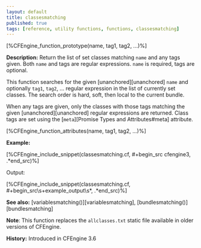 ```yaml
---
layout: default
title: classesmatching
published: true
tags: [reference, utility functions, functions, classesmatching]
---
```


[%CFEngine_function_prototype(name, tag1, tag2, ...)%]

**Description:** Return the list of set classes matching `name` and any tags
given. Both `name` and tags are regular expressions. `name` is required, tags
are optional.

This function searches for the given [unanchored][unanchored] `name` and
optionally `tag1`, `tag2`, ... regular expression in the list of currently set
classes. The search order is hard, soft, then local to the current bundle.

When any tags are given, only the classes with those tags matching the given
[unanchored][unanchored] regular expressions are returned. Class tags are set
using the [`meta`][Promise Types and Attributes#meta] attribute.

[%CFEngine_function_attributes(name, tag1, tag2, ...)%]

**Example:**


[%CFEngine_include_snippet(classesmatching.cf, #\+begin_src cfengine3, .*end_src)%]

Output:

[%CFEngine_include_snippet(classesmatching.cf, #\+begin_src\s+example_output\s*, .*end_src)%]

**See also:** [variablesmatching()][variablesmatching], [bundlesmatching()][bundlesmatching]

**Note**: This function replaces the `allclasses.txt` static file available
in older versions of CFEngine.

**History:** Introduced in CFEngine 3.6
